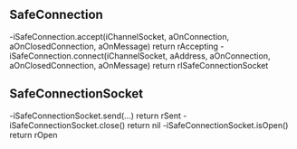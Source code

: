 ## SafeConnection
-iSafeConnection.accept(iChannelSocket, aOnConnection, aOnClosedConnection, aOnMessage) return rAccepting
-iSafeConnection.connect(iChannelSocket, aAddress, aOnConnection, aOnClosedConnection, aOnMessage) return rISafeConnectionSocket

## SafeConnectionSocket
-iSafeConnectionSocket.send(...) return rSent
-iSafeConnectionSocket.close() return nil
-iSafeConnectionSocket.isOpen() return rOpen